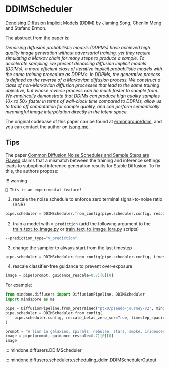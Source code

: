 <!--Copyright 2025 The HuggingFace Team. All rights reserved.

Licensed under the Apache License, Version 2.0 (the "License"); you may not use this file except in compliance with
the License. You may obtain a copy of the License at

http://www.apache.org/licenses/LICENSE-2.0

Unless required by applicable law or agreed to in writing, software distributed under the License is distributed on
an "AS IS" BASIS, WITHOUT WARRANTIES OR CONDITIONS OF ANY KIND, either express or implied. See the License for the
specific language governing permissions and limitations under the License.
-->

# DDIMScheduler

[Denoising Diffusion Implicit Models](https://huggingface.co/papers/2010.02502) (DDIM) by Jiaming Song, Chenlin Meng and Stefano Ermon.

The abstract from the paper is:

*Denoising diffusion probabilistic models (DDPMs) have achieved high quality image generation without adversarial training, yet they require simulating a Markov chain for many steps to produce a sample.
To accelerate sampling, we present denoising diffusion implicit models (DDIMs), a more efficient class of iterative implicit probabilistic models
with the same training procedure as DDPMs. In DDPMs, the generative process is defined as the reverse of a Markovian diffusion process.
We construct a class of non-Markovian diffusion processes that lead to the same training objective, but whose reverse process can be much faster to sample from.
We empirically demonstrate that DDIMs can produce high quality samples 10× to 50× faster in terms of wall-clock time compared to DDPMs, allow us to trade off computation for sample quality, and can perform semantically meaningful image interpolation directly in the latent space.*

The original codebase of this paper can be found at [ermongroup/ddim](https://github.com/ermongroup/ddim), and you can contact the author on [tsong.me](https://tsong.me/).

## Tips

The paper [Common Diffusion Noise Schedules and Sample Steps are Flawed](https://huggingface.co/papers/2305.08891) claims that a mismatch between the training and inference settings leads to suboptimal inference generation results for Stable Diffusion. To fix this, the authors propose:

!!! warning

    🧪 This is an experimental feature!

1. rescale the noise schedule to enforce zero terminal signal-to-noise ratio (SNR)

```py
pipe.scheduler = DDIMScheduler.from_config(pipe.scheduler.config, rescale_betas_zero_snr=True)
```

2. train a model with `v_prediction` (add the following argument to the [train_text_to_image.py](https://github.com/mindspore-lab/mindone/blob/master/examples/diffusers/text_to_image/train_text_to_image.py) or [train_text_to_image_lora.py](https://github.com/mindspore-lab/mindone/blob/master/examples/diffusers/text_to_image/train_text_to_image_lora.py) scripts)

```bash
--prediction_type="v_prediction"
```

3. change the sampler to always start from the last timestep

```py
pipe.scheduler = DDIMScheduler.from_config(pipe.scheduler.config, timestep_spacing="trailing")
```

4. rescale classifier-free guidance to prevent over-exposure

```py
image = pipe(prompt, guidance_rescale=0.7)[0][0]
```

For example:

```py
from mindone.diffusers import DiffusionPipeline, DDIMScheduler
import mindspore as ms

pipe = DiffusionPipeline.from_pretrained("ptx0/pseudo-journey-v2", mindspore_dtype=ms.float16)
pipe.scheduler = DDIMScheduler.from_config(
    pipe.scheduler.config, rescale_betas_zero_snr=True, timestep_spacing="trailing"
)

prompt = "A lion in galaxies, spirals, nebulae, stars, smoke, iridescent, intricate detail, octane render, 8k"
image = pipe(prompt, guidance_rescale=0.7)[0][0]
image
```

::: mindone.diffusers.DDIMScheduler

::: mindone.diffusers.schedulers.scheduling_ddim.DDIMSchedulerOutput
